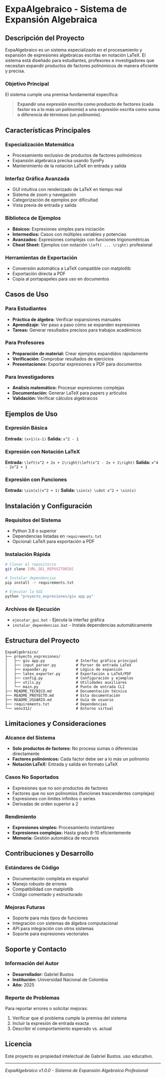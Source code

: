 # ExpaAlgebraico - Sistema de Expansión Algebraica

## Descripción del Proyecto

ExpaAlgebraico es un sistema especializado en el procesamiento y expansión de expresiones algebraicas escritas en notación LaTeX. El sistema está diseñado para estudiantes, profesores e investigadores que necesitan expandir productos de factores polinómicos de manera eficiente y precisa.

### Objetivo Principal
El sistema cumple una premisa fundamental específica:
> **Expandir una expresión escrita como producto de factores (cada factor es a lo más un polinomio) a una expresión escrita como suma o diferencia de términos (un polinomio).**

## Características Principales

### **Especialización Matemática**
- Procesamiento exclusivo de productos de factores polinómicos
- Expansión algebraica precisa usando SymPy
- Mantenimiento de la notación LaTeX en entrada y salida

### **Interfaz Gráfica Avanzada**
- GUI intuitiva con renderizado de LaTeX en tiempo real
- Sistema de zoom y navegación
- Categorización de ejemplos por dificultad
- Vista previa de entrada y salida

### **Biblioteca de Ejemplos**
- **Básicos:** Expresiones simples para iniciación
- **Intermedios:** Casos con múltiples variables y potencias
- **Avanzados:** Expresiones complejas con funciones trigonométricas
- **Cheat Sheet:** Ejemplos con notación `\left( ... \right)` profesional

### **Herramientas de Exportación**
- Conversión automática a LaTeX compatible con matplotlib
- Exportación directa a PDF
- Copia al portapapeles para uso en documentos

## Casos de Uso

### Para Estudiantes
- **Práctica de álgebra:** Verificar expansiones manuales
- **Aprendizaje:** Ver paso a paso cómo se expanden expresiones
- **Tareas:** Generar resultados precisos para trabajos académicos

### Para Profesores
- **Preparación de material:** Crear ejemplos expandidos rápidamente
- **Verificación:** Comprobar resultados de ejercicios
- **Presentaciones:** Exportar expresiones a PDF para documentos

### Para Investigadores
- **Análisis matemático:** Procesar expresiones complejas
- **Documentación:** Generar LaTeX para papers y artículos
- **Validación:** Verificar cálculos algebraicos

## Ejemplos de Uso

### Expresión Básica
**Entrada:** `(x+1)(x-1)`
**Salida:** `x^2 - 1`

### Expresión con Notación LaTeX
**Entrada:** `\left(x^2 + 2x + 1\right)\left(x^2 - 2x + 1\right)`
**Salida:** `x^4 - 2x^2 + 1`

### Expresión con Funciones
**Entrada:** `\sin(x)(x^2 + 1)`
**Salida:** `\sin(x) \cdot x^2 + \sin(x)`

## Instalación y Configuración

### Requisitos del Sistema
- Python 3.8 o superior
- Dependencias listadas en `requirements.txt`
- Opcional: LaTeX para exportación a PDF

### Instalación Rápida
```bash
# Clonar el repositorio
git clone [URL_DEL_REPOSITORIO]

# Instalar dependencias
pip install -r requirements.txt

# Ejecutar la GUI
python "proyecto_expresiones/giu app.py"
```

### Archivos de Ejecución
- `ejecutar_gui.bat` - Ejecuta la interfaz gráfica
- `instalar_dependencias.bat` - Instala dependencias automáticamente

## Estructura del Proyecto

```
ExpaAlgebraico/
├── proyecto_expresiones/
│   ├── giu app.py              # Interfaz gráfica principal
│   ├── input_parser.py         # Parser de entrada LaTeX
│   ├── expander.py             # Lógica de expansión
│   ├── latex_exporter.py       # Exportación a LaTeX/PDF
│   ├── config.py               # Configuración y ejemplos
│   ├── utils.py                # Utilidades auxiliares
│   └── main.py                 # Punto de entrada CLI
├── README_TECNICO.md           # Documentación técnica
├── README_PROYECTO.md          # Esta documentación
├── README_USUARIO.md           # Guía de usuario
├── requirements.txt            # Dependencias
└── venv312/                    # Entorno virtual
```

## Limitaciones y Consideraciones

### Alcance del Sistema
- **Solo productos de factores:** No procesa sumas o diferencias directamente
- **Factores polinómicos:** Cada factor debe ser a lo más un polinomio
- **Notación LaTeX:** Entrada y salida en formato LaTeX

### Casos No Soportados
- Expresiones que no son productos de factores
- Factores que no son polinomios (funciones trascendentes complejas)
- Expresiones con límites infinitos o series
- Derivadas de orden superior a 2

### Rendimiento
- **Expresiones simples:** Procesamiento instantáneo
- **Expresiones complejas:** Hasta grado 8-10 eficientemente
- **Memoria:** Gestión automática de recursos

## Contribuciones y Desarrollo

### Estándares de Código
- Documentación completa en español
- Manejo robusto de errores
- Compatibilidad con matplotlib
- Código comentado y estructurado

### Mejoras Futuras
- Soporte para más tipos de funciones
- Integración con sistemas de álgebra computacional
- API para integración con otros sistemas
- Soporte para expresiones vectoriales

## Soporte y Contacto

### Información del Autor
- **Desarrollador:** Gabriel Bustos
- **Institución:** Universidad Nacional de Colombia
- **Año:** 2025

### Reporte de Problemas
Para reportar errores o solicitar mejoras:
1. Verificar que el problema cumple la premisa del sistema
2. Incluir la expresión de entrada exacta
3. Describir el comportamiento esperado vs. actual

## Licencia

Este proyecto es propiedad intelectual de Gabriel Bustos. uso educativo.

---

*ExpaAlgebraico v1.0.0 - Sistema de Expansión Algebraica Profesional* 
